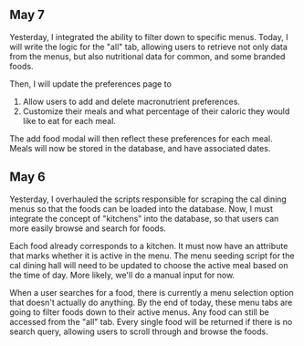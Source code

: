 May 7
-----

Yesterday, I integrated the ability to filter down to specific menus. Today, I will write the logic for the "all" tab, allowing users to retrieve not only data from the menus, but also nutritional data for common, and some branded foods.

Then, I will update the preferences page to 
1. Allow users to add and delete macronutrient preferences.
2. Customize their meals and what percentage of their caloric they would like to eat for each meal.

The add food modal will then reflect these preferences for each meal. Meals will now be stored in the database, and have associated dates.


May 6
-----
Yesterday, I overhauled the scripts responsible for scraping the cal dining menus so that the foods can be loaded into the database. Now, I must integrate the concept of "kitchens" into the database, so that users can more easily browse and search for foods. 

Each food already corresponds to a kitchen. It must now have an attribute that marks whether it is active in the menu. The menu seeding script for the cal dining hall will need to be updated to choose the active meal based on the time of day. More likely, we'll do a manual input for now.

When a user searches for a food, there is currently a menu selection option that doesn't actually do anything. By the end of today, these menu tabs are going to filter foods down to their active menus. Any food can still be accessed from the "all" tab. Every single food will be returned if there is no search query, allowing users to scroll through and browse the foods. 